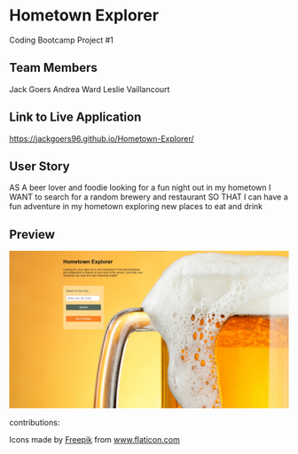 # Hometown Explorer

Coding Bootcamp Project #1

## Team Members
Jack Goers
Andrea Ward
Leslie Vaillancourt

## Link to Live Application
https://jackgoers96.github.io/Hometown-Explorer/

## User Story
AS A beer lover and foodie looking for a fun night out in my hometown
I WANT to search for a random brewery and restaurant
SO THAT I can have a fun adventure in my hometown exploring new places to eat and drink

## Preview

![demo](assets/images/demos.jpg)

contributions:

<div>Icons made by <a href="https://www.freepik.com" title="Freepik">Freepik</a> from <a href="https://www.flaticon.com/" title="Flaticon">www.flaticon.com</a></div>
